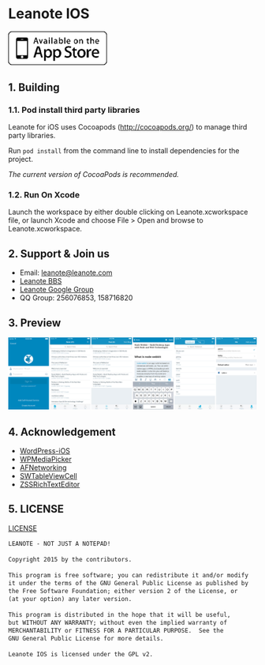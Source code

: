 # Leanote IOS

<a href="https://itunes.apple.com/cn/app/leanote/id1022302858?mt=8" title="Download From App Store" class="ios-download">
    <img style="width: 200px;" src="./preview/apple-store-logo.png" alt="Download From App Store">
</a>

## 1. Building

### 1.1. Pod install third party libraries

Leanote for iOS uses Cocoapods (http://cocoapods.org/) to manage third party libraries. 

Run `pod install` from the command line to install dependencies for the project.

*The current version of CocoaPods is recommended.*

### 1.2. Run On Xcode

Launch the workspace by either double clicking on Leanote.xcworkspace file, or launch Xcode and choose File > Open and browse to Leanote.xcworkspace.

## 2. Support & Join us

* Email: leanote@leanote.com
* [Leanote BBS](http://bbs.leanote.com)
* [Leanote Google Group](https://groups.google.com/forum/#!forum/leanote)
* QQ Group: 256076853, 158716820

## 3. Preview

![](./preview/leanote-preview-list.png)

## 4. Acknowledgement

* [WordPress-iOS](https://github.com/wordpress-mobile/WordPress-iOS)
* [WPMediaPicker](https://github.com/wordpress-mobile/MediaPicker-iOS)
* [AFNetworking](https://github.com/AFNetworking/AFNetworking)
* [SWTableViewCell](https://github.com/CEWendel/SWTableViewCell)
* [ZSSRichTextEditor](https://github.com/nnhubbard/ZSSRichTextEditor)

## 5. LICENSE

[LICENSE](https://github.com/leanote/leanote-ios/blob/master/LICENSE)

```
LEANOTE - NOT JUST A NOTEPAD!

Copyright 2015 by the contributors.

This program is free software; you can redistribute it and/or modify
it under the terms of the GNU General Public License as published by
the Free Software Foundation; either version 2 of the License, or
(at your option) any later version.

This program is distributed in the hope that it will be useful,
but WITHOUT ANY WARRANTY; without even the implied warranty of
MERCHANTABILITY or FITNESS FOR A PARTICULAR PURPOSE.  See the
GNU General Public License for more details.

Leanote IOS is licensed under the GPL v2.
```
